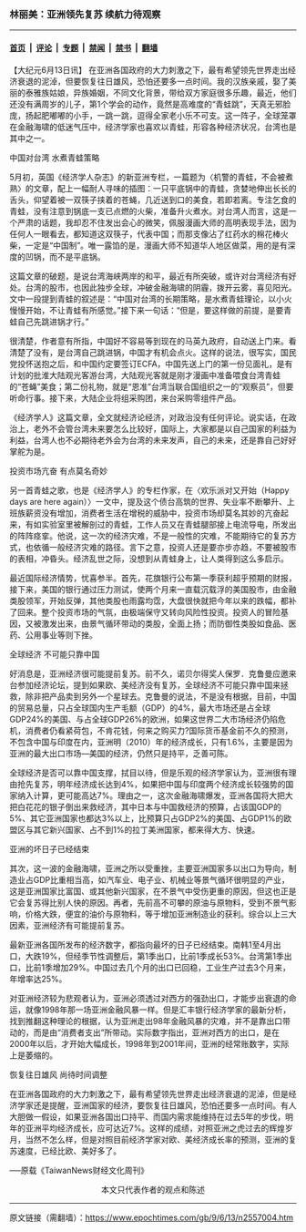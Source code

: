 ### 林丽美：亚洲领先复苏 续航力待观察

---

#### [首页](../../../..?n2557004) &nbsp;|&nbsp; [评论](../../../../../epoch-comment?n2557004) &nbsp;|&nbsp; [专题](../../../../../epoch-special?n2557004) &nbsp;|&nbsp; [禁闻](../../../../../epoch-news?n2557004) &nbsp;|&nbsp; [禁书](../../../../../books?n2557004) &nbsp;|&nbsp; [翻墙](https://github.com/gfw-breaker/nogfw/blob/master/README.md?n2557004)


<div class="post_content" id="artbody" itemprop="articleBody">
 <!-- article content begin -->
 <p>
  【大纪元6月13日讯】 在亚洲各国政府的大力刺激之下，最有希望领先世界走出经济衰退的泥淖，但要恢复往日雄风，恐怕还要多一点时间。我的汉族亲戚，娶了美丽的泰雅族姑娘，异族婚姻，不同文化背景，带给双方家庭很多乐趣，最近，他们还没有满周岁的儿子，第1个学会的动作，竟然是高难度的“青蛙跳”，天真无邪脸庞，扬起肥嘟嘟的小手，一跳一跳，逗得全家老小乐不可支。这一阵子，全球笼罩在金融海啸的低迷气压中，经济学家也喜欢以青蛙，形容各种经济状况，台湾也是其中之一。
 </p>
 <p>
  中国对台湾 水煮青蛙策略
 </p>
 <p>
  5月初，英国《经济学人杂志》的新亚洲专栏，一篇题为〈机警的青蛙，不会被煮熟〉的文章，配上一幅耐人寻味的插图：一只平底锅中的青蛙，贪婪地伸出长长的舌头，仰望着被一双筷子挟着的苍蝇，几近送到口的美食，若即若离。专注乞食的青蛙，没有注意到锅底一支已点燃的火柴，准备升火煮水。对台湾人而言，这是一个严肃的话题，我却忍不住发出会心的微笑，佩服漫画大师的高明表现手法，因为任何人一眼看去，都知道这双筷子，代表中国；而那支像沾了红药水的棉花棒火柴，一定是“中国制”。唯一露馅的是，漫画大师不知道华人地区做菜，用的是有深度的凹锅，而不是平底锅。
 </p>
 <p>
  这篇文章的破题，是说台湾海峡两岸的和平，最近有所突破，或许对台湾经济有好处。台湾的股市，也因此独步全球，冲破金融海啸的阴霾，拨开云雾，喜见阳光。文中一段提到青蛙的叙述是：“中国对台湾的长期策略，是水煮青蛙理论，以小火慢慢开始，不让青蛙有所感觉。”接下来一句话：“但是，要这样做的前提，是要青蛙自己先跳进锅才行。”
 </p>
 <p>
  很清楚，作者意有所指，中国好不容易等到现在的马英九政府，自动送上门来。看清楚了没有，是台湾自己跳进锅，中国才有机会点火。这样的说法，很写实，国民党投怀送抱之后，和中国约定要签订ECFA，中国先送上门的第一份见面礼，是有计划的批淮大陆观光客游台湾，大陆观光客就是刚才漫画中准备喂食台湾青蛙的“苍蝇”美食；第二份礼物，就是“恩准”台湾当联合国组织之一的“观察员”，但要听命行事。接下来，大陆企业将组采购团，来台采购零组件产品。
 </p>
 <p>
  《经济学人》这篇文章，全文就经济论经济，对政治没有任何评论。说实话，在政治上，老外不会管台湾未来要怎么比较好，国际上，大家都是以自己国家的利益为利益，台湾人也不必期待老外会为台湾的未来发声，自己的未来，还是靠自己好好掌舵为是。
 </p>
 <p>
  投资市场亢奋 有点莫名奇妙
 </p>
 <p>
  另一首青蛙之歌，也是《经济学人》的专栏作家，在〈欢乐派对又开始（Happy days are here again）〉一文中，提及这个债台高筑的世界、失业率不断攀升、上班族薪资没有增加，消费者生活在增税的威胁中，投资市场却莫名其妙的亢奋起来，有如实验室里被解剖过的青蛙，工作人员又在青蛙腿部接上电流导电，所发出的阵阵痉挛。他说，这一次的经济灾难，不是一般性的灾难，不能期待它的复苏方式，也依循一般经济灾难的路径。言下之意，投资人还是要亦步亦趋，不要被股市的表相，冲昏头。经济乱世之际，没想到从青蛙身上，让人类得到这么多启示。
 </p>
 <p>
  最近国际经济情势，忧喜参半。首先，花旗银行公布第一季获利超乎预期的财报，接下来，美国的银行通过压力测试，使两个月来一直载沉载浮的美国股市，由金融类股领军，开始反弹，其他类股也雨露均霑，大盘很快就把今年以来的跌幅，都补了回来。整个投资市场的气氛，由极端保守又转向风险性投资。投资人的冒险基因，又被激发出来，由景气循环带动的类股，全面上扬；而防御性类股如食品、医药、公用事业等则下挫。
 </p>
 <p>
  全球经济 不可能只靠中国
 </p>
 <p>
  好消息是，亚洲经济很可能提前复苏。前不久，诺贝尔得奖人保罗．克鲁曼应邀来台参加经济论坛，提到如果欧、美经济没有复苏，全球经济不可能只靠中国来拯救，除非把产品卖到另外一个星球去。克鲁曼的说法，不是没有根据，目前，中国的贸易总量，只占全球国内生产毛额（GDP）的4%，最大市场还是占全球 GDP24%的美国、与占全球GDP26%的欧洲，如果这世界二大市场经济仍陷危机，消费者仍看紧荷包，不肯花钱，何来之购买力?国际货币基金前不久的预测，不包含中国与印度在内，亚洲明（2010）年的经济成长，只有1.6%，主要是因为亚洲的最大出口市场—美国的经济，仍然只是持平，乏善可陈。
 </p>
 <p>
  全球经济是否可以靠中国支撑，拭目以待，但是乐观的经济学家认为，亚洲很有理由抢先复苏，明年经济成长达到4%，如果把中国与印度两个经济成长较强势的国家纳入计算，更可能高达7%。理由之一，这次金融海啸爆发，亚洲各国将大把大把白花花的银子倒出来救经济，其中日本与中国救经济的预算，占该国GDP的 5%、其它亚洲国家也都达3%以上，比预算只占GDP2%的美国、占GDP1%的欧盟区与其它新兴国家、占不到1%的拉丁美洲国家，都来得大方、快速。
 </p>
 <p>
  亚洲的坏日子已经结束
 </p>
 <p>
  其次，这一波的金融海啸，亚洲之所以受重挫，主要亚洲国家多以出口为导向，制造业占GDP比重相当高，如汽车业、电子业、机械业等景气循环很明显的产业，这是亚洲国家比富国、或其他新兴国家，在不景气中受伤更重的原因，但这也正是它会复苏得比别人快的原因。再者，先前高不可攀的原油与原物料，受到不景气影响，价格大跌，便宜的油价与原物料，等于增加亚洲制造业的获利。综合以上三大因素，亚洲经济有可能提前复苏。
 </p>
 <p>
  最新亚洲各国所发布的经济数字，都指向最坏的日子已经结束。南韩1至4月出口，大跌19%，但经季节性调整后，第1季出口，比前1季成长53%。台湾第1季出口，比前1季增加29%。中国过去几个月的出口已回稳，工业生产过去3个月来，年增率达25%。
 </p>
 <p>
  对亚洲经济较为悲观者认为，亚洲必须透过对西方的强劲出口，才能步出衰退的命运，就像1998年那一场亚洲金融风暴一样。但是汇丰银行经济学家的最新分析，找到推翻这种理论的根据，认为亚洲走出98年金融风暴的灾难，并不是靠出口带动的，而是由“消费者支出”所带动。实际数字指出，亚洲对西方的出口，是在 2000年以后，才开始大幅成长，1998年到2001年间，亚洲的经常账数字，实际上是萎缩的。
 </p>
 <p>
  恢复往日雄风 尚待时间调整
 </p>
 <p>
  在亚洲各国政府的大力刺激之下，最有希望领先世界走出经济衰退的泥淖，但是经济学家还是提醒，亚洲国家的经济，要恢复往日雄风，恐怕还要多一点时间。有人大胆做一假设，如果亚洲各国出口持平、而国内需求能维持在过去5年的步伐，明年的亚洲平均经济成长，应可达近7%。这样的成绩，对照亚洲之虎过去的辉煌岁月，当然不怎么样，但是对照目前经济学家对欧、美经济成长率的预测，亚洲的复苏速度，已经比欧、美好多了。
 </p>
 <p>
  ──原载《TaiwanNews财经文化周刊》
  <font color="#ffffff">
   (http://www.dajiyuan.com)
  </font>
  <br/>
  <center>
   <font class="GY13">
    本文只代表作者的观点和陈述
   </font>
  </center>
 </p>
 <!-- article content end -->
 <div id="below_article_ad">
 </div>
</div>


---

原文链接（需翻墙）：https://www.epochtimes.com/gb/9/6/13/n2557004.htm
